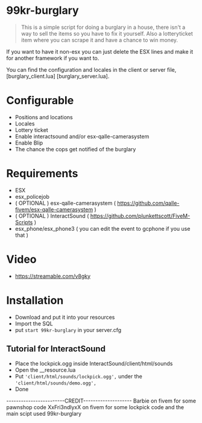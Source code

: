 # 99kr-burglary

>This is a simple script for doing a burglary in a house, there isn't a way to sell the items so you have to fix it yourself. Also a lotteryticket item where you can scrape it and have a chance to win money.

If you want to have it non-esx you can just delete the ESX lines and make it for another framework if you want to.
 
 You can find the configuration and locales in the client or server file, [burglary_client.lua] [burglary_server.lua]. 
 
 # Configurable
  - Positions and locations
  - Locales
  - Lottery ticket
  - Enable interactsound and/or esx-qalle-camerasystem
  - Enable Blip
  - The chance the cops get notified of the burglary

 # Requirements
  - ESX
  - esx_policejob
  - ( OPTIONAL ) esx-qalle-camerasystem ( https://github.com/qalle-fivem/esx-qalle-camerasystem )
  - ( OPTIONAL ) InteractSound ( https://github.com/plunkettscott/FiveM-Scripts )
  - esx_phone/esx_phone3 ( you can edit the event to gcphone if you use that )
  
  # Video
  - https://streamable.com/v8gky
  
  # Installation
  - Download and put it into your resources
  - Import the SQL
  - put `start 99kr-burglary` in your server.cfg
  
  ## Tutorial for InteractSound
   - Place the lockpick.ogg inside InteractSound/client/html/sounds
   - Open the __resource.lua
   - Put `'client/html/sounds/lockpick.ogg',` under the `'client/html/sounds/demo.ogg',`
   - Done
   
   ------------------------CREDIT--------------------
   Barbie on fivem for some pawnshop code
   XxFri3ndlyxX on fivem for some lockpick code
   and the main scipt used 99kr-burglary